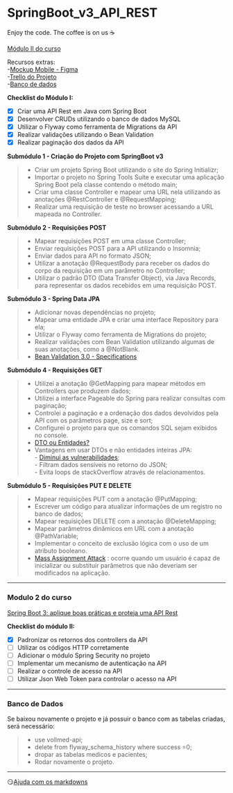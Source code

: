 # SpringBoot_v3_API_REST 

Enjoy the code. The coffee is on us :coffee:

 [Módulo II do curso](#modulo-2-do-curso)

Recursos extras:</br>
-[Mockup Mobile - Figma](https://www.figma.com/file/N4CgpJqsg7gjbKuDmra3EV/Voll.med?node-id=45%3A3017&t=AOkfskcNyjPEaq5T-0)<br/>
-[Trello do Projeto](https://trello.com/b/O0lGCsKb/api-voll-med)</br>
-[Banco de dados](#banco-de-dados)</br>

<strong>Checklist do Módulo I: </strong>
- [x] Criar uma API Rest em Java com Spring Boot
- [x] Desenvolver CRUDs utilizando o banco de dados MySQL
- [x] Utilizar o Flyway como ferramenta de Migrations da API
- [x] Realizar validações utilizando o Bean Validation
- [x] Realizar paginação dos dados da API

<strong>Submódulo 1 - Criação do Projeto com SpringBoot v3</strong>

>-	Criar um projeto Spring Boot utilizando o site do Spring Initializr;
>-	Importar o projeto no Spring Tools Suite e executar uma aplicação Spring Boot pela classe contendo o método main;
>-	Criar uma classe Controller e mapear uma URL nela utilizando as anotações @RestController e @RequestMapping;
>-	Realizar uma requisição de teste no browser acessando a URL mapeada no Controller.


<strong>Submódulo 2 - Requisições POST</strong>

>-	Mapear requisições POST em uma classe Controller;
>-	Enviar requisições POST para a API utilizando o Insomnia;
>-	Enviar dados para API no formato JSON;
>-	Utilizar a anotação @RequestBody para receber os dados do corpo da requisição em um parâmetro no Controller;
>-	Utilizar o padrão DTO (Data Transfer Object), via Java Records, para representar os dados recebidos em uma requisição POST.

<strong>Submódulo 3 - Spring Data JPA</strong>

>-	Adicionar novas dependências no projeto;
>-	Mapear uma entidade JPA e criar uma interface Repository para ela;
>-	Utilizar o Flyway como ferramenta de Migrations do projeto;
>-	Realizar validações com Bean Validation utilizando algumas de suas anotações, como a @NotBlank.
>- [Bean Validation 3.0 - Specifications](https://jakarta.ee/specifications/bean-validation/3.0/jakarta-bean-validation-spec-3.0.html#builtinconstraints)

<strong>Submódulo 4 - Requisições GET</strong>

>-	Utilizei a anotação @GetMapping para mapear métodos em Controllers que produzem dados;
>-	Utilizei a interface Pageable do Spring para realizar consultas com paginação;
>-	Controlei a paginação e a ordenação dos dados devolvidos pela API com os parâmetros page, size e sort;
>-	Configurei o projeto para que os comandos SQL sejam exibidos no console.
>- [DTO ou Entidades?](https://cursos.alura.com.br/course/spring-boot-3-desenvolva-api-rest-java/task/116068)
>-	Vantagens em usar DTOs e não entidades inteiras JPA:<br/>
		-	[Diminui as vulnerabilidades](https://cheatsheetseries.owasp.org/cheatsheets/Mass_Assignment_Cheat_Sheet.html);<br/>
		-	Filtram dados sensíveis no retorno do JSON;<br/>
		-	Evita loops de stackOverflow através de relacionamentos.<br/>


<strong>Submódulo 5 - Requisições PUT E DELETE</strong>

>-	Mapear requisições PUT com a anotação @PutMapping;
>-	Escrever um código para atualizar informações de um registro no banco de dados;
>-	Mapear requisições DELETE com a anotação @DeleteMapping;
>-	Mapear parâmetros dinâmicos em URL com a anotação @PathVariable;
>-	Implementar o conceito de exclusão lógica com o uso de um atributo booleano.
>- [Mass Assignment Attack](https://cursos.alura.com.br/course/spring-boot-3-desenvolva-api-rest-java/task/116073) : ocorre quando um usuário é capaz de inicializar ou substituir parâmetros que não deveriam ser modificados na aplicação.
----

### Modulo 2 do curso

[Spring Boot 3: aplique boas práticas e proteja uma API Rest](https://cursos.alura.com.br/course/spring-boot-aplique-boas-praticas-proteja-api-rest)

<strong>Checklist do módulo II:</strong>
- [x] 	Padronizar os retornos dos controllers da API
- [ ] 	Utilizar os códigos HTTP corretamente
- [ ] 	Adicionar o módulo Spring Security no projeto
- [ ] 	Implementar um mecanismo de autenticação na API
- [ ] 	Realizar o controle de acesso na API
- [ ] 	Utilizar Json Web Token para controlar o acesso na API

----

### Banco de Dados

Se baixou novamente o projeto e já possuir o banco com as tabelas criadas, será necessário:
>-	use vollmed-api;
>-	delete from flyway_schema_history where success =0;
>-	dropar as tabelas medicos e pacientes;
>-	Rodar novamente o projeto.
----
:smirk:[Ajuda com os markdowns](https://learn.microsoft.com/en-us/azure/devops/project/wiki/markdown-guidance?view=azure-devops)

